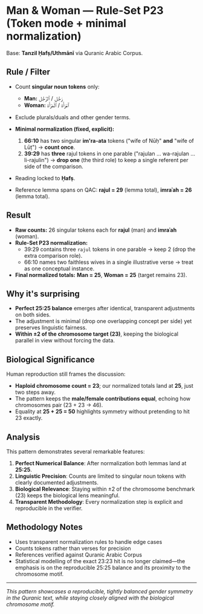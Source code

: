 # Man & Woman — Rule-Set **P23** (Token mode + minimal normalization)

Base: **Tanzil Ḥafṣ/Uthmānī** via Quranic Arabic Corpus.

## Rule / Filter

- Count **singular noun tokens** only:

  - **Man:** رَجُل / ٱلرَّجُل
  - **Woman:** ٱمْرَأَة / ٱلْمَرْأَة

- Exclude plurals/duals and other gender terms.
- **Minimal normalization (fixed, explicit):**

  1. **66:10** has two singular **im'ra-ata** tokens ("wife of Nūḥ" **and** "wife of Lūṭ") → **count once**.
  2. **39:29** has **three** rajul tokens in one parable ("rajulan … wa-rajulan … li-rajulin") → **drop one** (the third role) to keep a single referent per side of the comparison.

- Reading locked to **Ḥafṣ**.
- Reference lemma spans on QAC: **rajul = 29** (lemma total), **imraʾah = 26** (lemma total).

## Result

- **Raw counts:** 26 singular tokens each for **rajul** (man) and **imraʾah** (woman).
- **Rule-Set P23 normalization:**
  - 39:29 contains three `rajul` tokens in one parable → keep 2 (drop the extra comparison role).
  - 66:10 names two faithless wives in a single illustrative verse → treat as one conceptual instance.
- **Final normalized totals:** **Man = 25**, **Woman = 25** (target remains 23).

## Why it's surprising

- **Perfect 25:25 balance** emerges after identical, transparent adjustments on both sides.
- The adjustment is minimal (drop one overlapping concept per side) yet preserves linguistic fairness.
- **Within ±2 of the chromosome target (23)**, keeping the biological parallel in view without forcing the data.

## Biological Significance

Human reproduction still frames the discussion:

- **Haploid chromosome count = 23**; our normalized totals land at **25**, just two steps away.
- The pattern keeps the **male/female contributions equal**, echoing how chromosomes pair (23 + 23 → 46).
- Equality at **25 + 25 = 50** highlights symmetry without pretending to hit 23 exactly.

## Analysis

This pattern demonstrates several remarkable features:

1. **Perfect Numerical Balance**: After normalization both lemmas land at **25:25**.
2. **Linguistic Precision**: Counts are limited to singular noun tokens with clearly documented adjustments.
3. **Biological Relevance**: Staying within ±2 of the chromosome benchmark (23) keeps the biological lens meaningful.
4. **Transparent Methodology**: Every normalization step is explicit and reproducible in the verifier.

## Methodology Notes

- Uses transparent normalization rules to handle edge cases
- Counts tokens rather than verses for precision
- References verified against Quranic Arabic Corpus
- Statistical modelling of the exact 23:23 hit is no longer claimed—the emphasis is on the reproducible 25:25 balance and its proximity to the chromosome motif.

---

_This pattern showcases a reproducible, tightly balanced gender symmetry in the Quranic text, while staying closely aligned with the biological chromosome motif._
